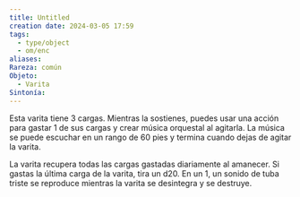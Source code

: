 ```yaml
---
title: Untitled
creation date: 2024-03-05 17:59
tags:
  - type/object
  - om/enc
aliases: 
Rareza: común
Objeto:
  - Varita
Sintonía:
---
```

Esta varita tiene 3 cargas. Mientras la sostienes, puedes usar una acción para gastar 1 de sus cargas y crear música orquestal al agitarla. La música se puede escuchar en un rango de 60 pies y termina cuando dejas de agitar la varita.

La varita recupera todas las cargas gastadas diariamente al amanecer. Si gastas la última carga de la varita, tira un d20. En un 1, un sonido de tuba triste se reproduce mientras la varita se desintegra y se destruye.